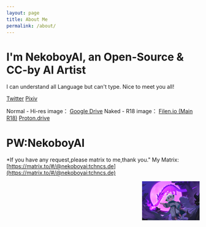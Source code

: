 ```yaml
---
layout: page
title: About Me
permalink: /about/
---
```


# I'm NekoboyAI, an Open-Source & CC-by AI Artist
I can understand all Language but can't type.
Nice to meet you all!

[Twitter](https://x.com/NekoboyAI)
[Pixiv](https://www.pixiv.net/users/103237467)

Normal - Hi-res image：
[Google Drive](https://drive.google.com/drive/u/3/folders/1-TnACQN5zAYoigbU0tqVE4MIK8xzUNfq?usp=sharing)
Naked - R18 image：
[Filen.io (Main R18)](https://drive.filen.io/f/b21a1c7c-3d82-493b-a4d3-a85b8bc4339a#QL7Nhjxss4q2Gek1I8nlziNhBgCb9q7P)
[Proton.drive](https://drive.proton.me/urls/5FKKM8C9FC#r2EO5jsoGDqt)

# PW:NekoboyAI


*If you have any request,please matrix to me,thank you."
My Matrix:
[https://matrix.to/#/@nekoboyai:tchncs.de](https://matrix.to/#/@nekoboyai:tchncs.de)


<img src="/resources/NekoboyAI.png" style="float:right;width:150px">

